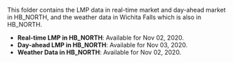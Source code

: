 This folder contains the LMP data in real-time market and day-ahead market in HB_NORTH, and the weather data in Wichita Falls which is also in HB_NORTH. 

- **Real-time LMP in HB_NORTH**: Available for Nov 02, 2020.
- **Day-ahead LMP in HB_NORTH**: Available for Nov 03, 2020.
- **Weather Data in HB_NORTH**: Available for Nov 02, 2020.